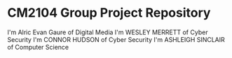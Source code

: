 # CM2104 Group Project Repository

I'm Alric Evan Gaure of Digital Media
I'm WESLEY MERRETT of Cyber Security
I'm CONNOR HUDSON of Cyber Security
I'm ASHLEIGH SINCLAIR of Computer Science

